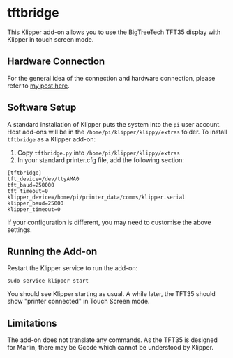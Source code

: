 # tftbridge
This Klipper add-on allows you to use the BigTreeTech TFT35 display with Klipper in touch screen mode.

## Hardware Connection
For the general idea of the connection and hardware connection, please refer to [my post here](https://oldhui.wordpress.com/2024/01/28/using-btt-tft35-with-klipper-in-touch-mode/).


## Software Setup

A standard installation of Klipper puts the system into the `pi` user account.
Host add-ons will be in the  `/home/pi/klipper/klippy/extras` folder.
To install `tftbridge` as a Klipper add-on:

1. Copy `tftbridge.py` into `/home/pi/klipper/klippy/extras`
1. In your standard printer.cfg file, add the following section:

```
[tftbridge]
tft_device=/dev/ttyAMA0
tft_baud=250000
tft_timeout=0
klipper_device=/home/pi/printer_data/comms/klipper.serial
klipper_baud=25000
klipper_timeout=0
```

If your configuration is different, you may need to customise the above settings.

## Running the Add-on
Restart the Klipper service to run the add-on:
```
sudo service klipper start
```

You should see Klipper starting as usual. A while later, the TFT35 should show "printer connected" in Touch Screen mode.

## Limitations
The add-on does not translate any commands. As the TFT35 is designed for Marlin, there may be Gcode which cannot be understood by Klipper.